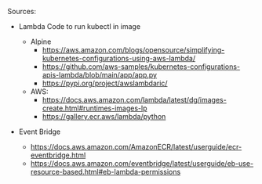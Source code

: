 Sources:

* Lambda Code to run kubectl in image
  * Alpine
    * https://aws.amazon.com/blogs/opensource/simplifying-kubernetes-configurations-using-aws-lambda/
    * https://github.com/aws-samples/kubernetes-configurations-apis-lambda/blob/main/app/app.py
    * https://pypi.org/project/awslambdaric/
  * AWS:
    * https://docs.aws.amazon.com/lambda/latest/dg/images-create.html#runtimes-images-lp
    * https://gallery.ecr.aws/lambda/python

* Event Bridge
  * https://docs.aws.amazon.com/AmazonECR/latest/userguide/ecr-eventbridge.html
  * https://docs.aws.amazon.com/eventbridge/latest/userguide/eb-use-resource-based.html#eb-lambda-permissions
